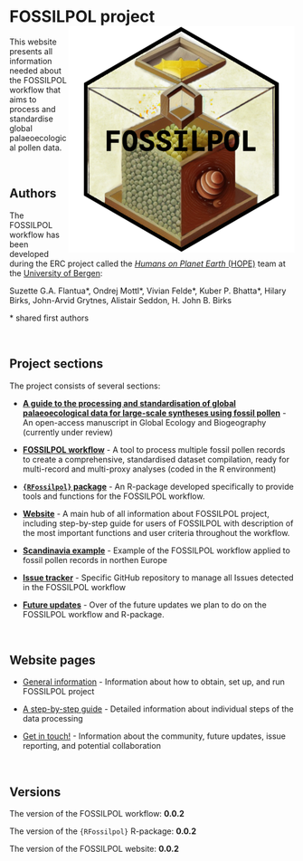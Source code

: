 # FOSSILPOL project <img src="figures/fossilpol_logo.png" align="right" width="400" />

This website presents all information needed about the FOSSILPOL workflow that aims to process and standardise global palaeoecological pollen data.

<br>

## Authors

The FOSSILPOL workflow has been developed during the ERC project called the [*Humans on Planet Earth* (HOPE)](https://www.uib.no/en/rg/EECRG/107501/hope) team at the [University of Bergen](https://www.uib.no/en):

Suzette G.A. Flantua\*, Ondrej Mottl\*, Vivian Felde\*, Kuber P. Bhatta\*, Hilary Birks, John-Arvid Grytnes, Alistair Seddon, H. John B. Birks

\* shared first authors

<br>

## Project sections

The project consists of several sections:

* **[A guide to the processing and standardisation of global palaeoecological data for large-scale syntheses using fossil pollen]()** - An open-access manuscript in Global Ecology and Biogeography (currently under review)

* **[FOSSILPOL workflow](https://github.com/HOPE-UIB-BIO/FOSSILPOL-workflow)** - A tool to process multiple fossil pollen records to create a comprehensive, standardised dataset compilation, ready for multi-record and multi-proxy analyses (coded in the R environment)

* **[`{RFossilpol}` package](https://github.com/HOPE-UIB-BIO/R-Fossilpol-package)** - An R-package developed specifically to provide tools and functions for the FOSSILPOL workflow.

* **[Website](https://hope-uib-bio.github.io/FOSSILPOL-website/step_by_step_guide.html)** - A main hub of all information about FOSSILPOL project, including step-by-step guide for users of FOSSILPOL with description of the most important functions and user criteria throughout the workflow.

* **[Scandinavia example](https://github.com/HOPE-UIB-BIO/FOSSILPOL-example-Scandinavia)** - Example of the FOSSILPOL workflow applied to fossil pollen records in northen Europe

* **[Issue tracker](https://github.com/HOPE-UIB-BIO/FOSSILPOL-issues)** - Specific GitHub repository to manage all Issues detected in the FOSSILPOL workflow

* **[Future updates](https://github.com/orgs/HOPE-UIB-BIO/projects/3/views/1)** - Over of the future updates we plan to do on the FOSSILPOL workflow and R-package.

<br>

## Website pages

* [General information](about.html) - Information about how to obtain, set up, and run FOSSILPOL project

* [A step-by-step guide](step_by_step_guide.html) - Detailed information about individual steps of the data processing

* [Get in touch!](get_in_touch.html) - Information about the community, future updates, issue reporting, and potential collaboration

<br>

## Versions

The version of the FOSSILPOL workflow: **0.0.2**

The version of the `{RFossilpol}` R-package: **0.0.2**

The version of the FOSSILPOL website: **0.0.2**
